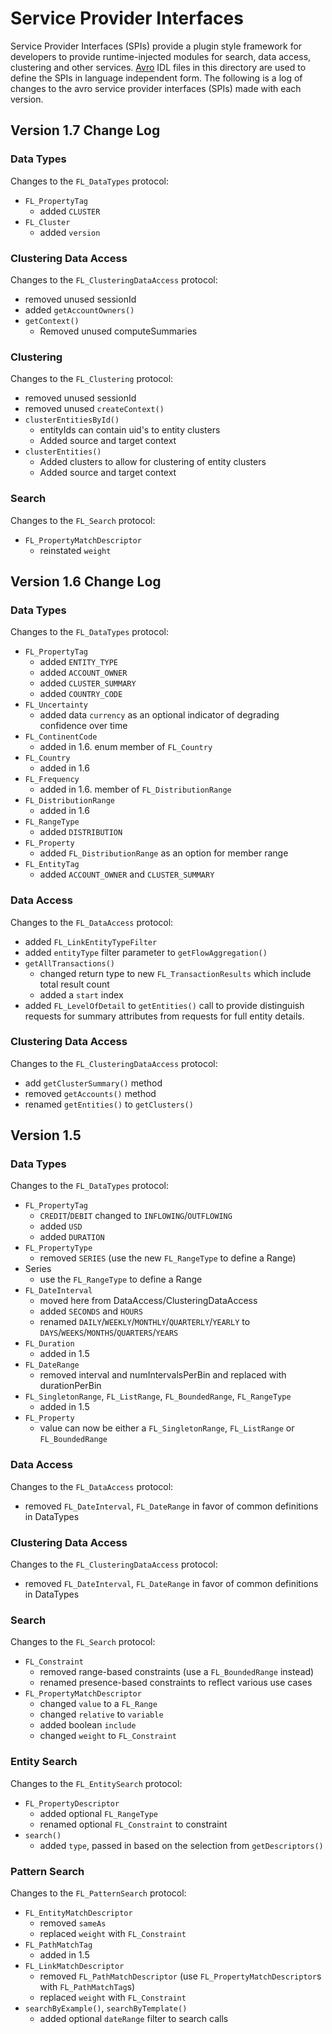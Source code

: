 # Service Provider Interfaces
Service Provider Interfaces (SPIs) provide a plugin style framework for developers to provide 
runtime-injected modules for search, data access, clustering and other services. 
[Avro](http://avro.apache.org/) IDL files in this directory are used to define the SPIs in 
language independent form.
The following is a log of changes to the avro service provider interfaces (SPIs) made with each version. 

## Version 1.7 Change Log

### Data Types
Changes to the `FL_DataTypes` protocol:
+ `FL_PropertyTag`
	+ added `CLUSTER`
+ `FL_Cluster`
	+ added `version`

### Clustering Data Access
Changes to the `FL_ClusteringDataAccess` protocol:
+ removed unused sessionId
+ added `getAccountOwners()`
+ `getContext()`
	+ Removed unused computeSummaries

### Clustering
Changes to the `FL_Clustering` protocol:
+ removed unused sessionId
+ removed unused `createContext()`
+ `clusterEntitiesById()`
	+ entityIds can contain uid's to entity clusters
	+ Added source and target context
+ `clusterEntities()`
	+ Added clusters to allow for clustering of entity clusters
	+ Added source and target context

### Search
Changes to the `FL_Search` protocol:
+ `FL_PropertyMatchDescriptor`
	+ reinstated `weight`
	
## Version 1.6 Change Log

### Data Types 
Changes to the `FL_DataTypes` protocol:
+ `FL_PropertyTag`
	+ added `ENTITY_TYPE`
	+ added `ACCOUNT_OWNER`
	+ added `CLUSTER_SUMMARY`
	+ added `COUNTRY_CODE`
+ `FL_Uncertainty`
	+ added data `currency` as an optional indicator of degrading confidence over time
+ `FL_ContinentCode`
	+ added in 1.6. enum member of `FL_Country`
+ `FL_Country`
	+ added in 1.6
+ `FL_Frequency`
	+ added in 1.6. member of `FL_DistributionRange`
+ `FL_DistributionRange`
	+ added in 1.6
+ `FL_RangeType`
	+ added `DISTRIBUTION`
+ `FL_Property`
	+ added `FL_DistributionRange` as an option for member range
+ `FL_EntityTag`
	+ added `ACCOUNT_OWNER` and `CLUSTER_SUMMARY`

### Data Access
Changes to the `FL_DataAccess` protocol:
+ added `FL_LinkEntityTypeFilter`
+ added `entityType` filter parameter to `getFlowAggregation()`
+ `getAllTransactions()`
	+ changed return type to new `FL_TransactionResults` which include total result count
	+ added a `start` index
+ added `FL_LevelOfDetail` to `getEntities()` call to provide distinguish requests for summary attributes from requests for full entity details.

### Clustering Data Access
Changes to the `FL_ClusteringDataAccess` protocol:
+ add `getClusterSummary()` method
+ removed `getAccounts()` method
+ renamed `getEntities()` to `getClusters()`
		
## Version 1.5

### Data Types 
Changes to the `FL_DataTypes` protocol:
+ `FL_PropertyTag`
	+ `CREDIT`/`DEBIT` changed to `INFLOWING`/`OUTFLOWING`
	+ added `USD`
	+ added `DURATION`
+ `FL_PropertyType`
	+ removed `SERIES` (use the new `FL_RangeType` to define a Range)
+ Series
    + use the `FL_RangeType` to define a Range
+ `FL_DateInterval`
    + moved here from DataAccess/ClusteringDataAccess
	+ added `SECONDS` and `HOURS`
	+ renamed `DAILY`/`WEEKLY`/`MONTHLY`/`QUARTERLY`/`YEARLY` to `DAYS`/`WEEKS`/`MONTHS`/`QUARTERS`/`YEARS`
+ `FL_Duration`
	+ added in 1.5
+ `FL_DateRange`
	+ removed interval and numIntervalsPerBin and replaced with durationPerBin
+ `FL_SingletonRange`, `FL_ListRange`, `FL_BoundedRange`, `FL_RangeType`
	+ added in 1.5
+ `FL_Property`
	+ value can now be either a `FL_SingletonRange`, `FL_ListRange` or `FL_BoundedRange`

### Data Access
Changes to the `FL_DataAccess` protocol:
+ removed `FL_DateInterval`, `FL_DateRange` in favor of common definitions in DataTypes

### Clustering Data Access
Changes to the `FL_ClusteringDataAccess` protocol:
+ removed `FL_DateInterval`, `FL_DateRange` in favor of common definitions in DataTypes

### Search
Changes to the `FL_Search` protocol:
+ `FL_Constraint`
	+ removed range-based constraints (use a `FL_BoundedRange` instead)
	+ renamed presence-based constraints to reflect various use cases
+ `FL_PropertyMatchDescriptor`
	+ changed `value` to a `FL_Range`
	+ changed `relative` to `variable`
	+ added boolean `include`
	+ changed `weight` to `FL_Constraint`

### Entity Search
Changes to the `FL_EntitySearch` protocol:
+ `FL_PropertyDescriptor`
	+ added optional `FL_RangeType`
	+ renamed optional `FL_Constraint` to constraint
+ `search()`
	+ added `type`, passed in based on the selection from `getDescriptors()`

### Pattern Search
Changes to the `FL_PatternSearch` protocol:
+ `FL_EntityMatchDescriptor`
	+ removed `sameAs`
	+ replaced `weight` with `FL_Constraint`
+ `FL_PathMatchTag`
	+ added in 1.5
+ `FL_LinkMatchDescriptor`
	+ removed `FL_PathMatchDescriptor` (use `FL_PropertyMatchDescriptor`s with `FL_PathMatchTag`s)
	+ replaced `weight` with `FL_Constraint`
+ `searchByExample()`, `searchByTemplate()`
    + added optional `dateRange` filter to search calls